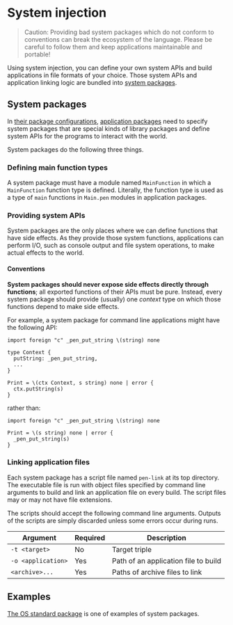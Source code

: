 # System injection

> Caution: Providing bad system packages which do not conform to conventions can break the ecosystem of the language. Please be careful to follow them and keep applications maintainable and portable!

Using system injection, you can define your own system APIs and build applications in file formats of your choice. Those system APIs and application linking logic are bundled into [system packages](#system-packages).

## System packages

In [their package configurations](/references/language/packages.md#package-configuration), [application packages](/references/language/packages.md#kinds-of-packages) need to specify system packages that are special kinds of library packages and define system APIs for the programs to interact with the world.

System packages do the following three things.

### Defining main function types

A system package must have a module named `MainFunction` in which a `MainFunction` function type is defined. Literally, the function type is used as a type of `main` functions in `Main.pen` modules in application packages.

### Providing system APIs

System packages are the only places where we can define functions that have side effects. As they provide those system functions, applications can perform I/O, such as console output and file system operations, to make actual effects to the world.

#### Conventions

**System packages should never expose side effects directly through functions**; all exported functions of their APIs must be pure. Instead, every system package should provide (usually) one _context_ type on which those functions depend to make side effects.

For example, a system package for command line applications might have the following API:

```pen
import foreign "c" _pen_put_string \(string) none

type Context {
  putString: _pen_put_string,
  ...
}

Print = \(ctx Context, s string) none | error {
  ctx.putString(s)
}
```

rather than:

```pen
import foreign "c" _pen_put_string \(string) none

Print = \(s string) none | error {
  _pen_put_string(s)
}
```

### Linking application files

Each system package has a script file named `pen-link` at its top directory. The executable file is run with object files specified by command line arguments to build and link an application file on every build. The script files may or may not have file extensions.

The scripts should accept the following command line arguments. Outputs of the scripts are simply discarded unless some errors occur during runs.

| Argument           | Required | Description                          |
| ------------------ | -------- | ------------------------------------ |
| `-t <target>`      | No       | Target triple                        |
| `-o <application>` | Yes      | Path of an application file to build |
| `<archive>...`     | Yes      | Paths of archive files to link       |

## Examples

[The OS standard package](https://github.com/pen-lang/pen/tree/main/lib/os) is one of examples of system packages.

